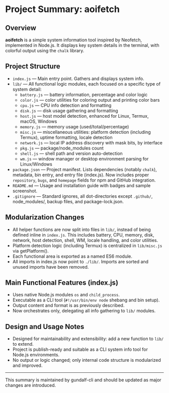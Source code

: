 # Project Summary: aoifetch

## Overview

**aoifetch** is a simple system information tool inspired by Neofetch, implemented in Node.js. It displays key system details in the terminal, with colorful output using the `chalk` library.

## Project Structure

- `index.js`  — Main entry point. Gathers and displays system info.
- `lib/` — All functional logic modules, each focused on a specific type of system detail:
    - `battery.js` — battery information, percentage and color logic
    - `color.js` — color utilities for coloring output and printing color bars
    - `cpu.js` — CPU info detection and formatting
    - `disk.js` — disk usage gathering and formatting
    - `host.js` — host model detection, enhanced for Linux, Termux, macOS, Windows
    - `memory.js` — memory usage (used/total/percentage)
    - `misc.js` — miscellaneous utilities: platform detection (including Termux), uptime formatting, locale detection
    - `network.js` — local IP address discovery with mask bits, by interface
    - `pkg.js` — package/node_modules count
    - `shell.js` — shell path and version auto-detection
    - `wm.js` — window manager or desktop environment parsing for Linux/Windows
- `package.json` — Project manifest. Lists dependencies (notably `chalk`), metadata, bin entry, and entry file (index.js). Now includes proper `repository`, `bugs`, and `homepage` fields for npm and GitHub integration.
- `README.md` — Usage and installation guide with badges and sample screenshot.
- `.gitignore` — Standard ignores, all dot-directories except `.github/`, node_modules/, backup files, and package-lock.json.

## Modularization Changes
- All helper functions are now split into files in `lib/`, instead of being defined inline in `index.js`. This includes battery, CPU, memory, disk, network, host detection, shell, WM, locale handling, and color utilities.
- Platform detection logic (including Termux) is centralized in `lib/misc.js` via getPlatform().
- Each functional area is exported as a named ES6 module.
- All imports in index.js now point to `./lib/`. Imports are sorted and unused imports have been removed.

## Main Functional Features (index.js)
- Uses native Node.js modules `os` and `child_process`.
- Executable as a CLI tool (`#!/usr/bin/env node` shebang and bin setup).
- Output content and format is as previously described.
- Now orchestrates only, delegating all info gathering to `lib/` modules.

## Design and Usage Notes
- Designed for maintainability and extensibility: add a new function to `lib/` to extend.
- Project is publish-ready and suitable as a CLI system info tool for Node.js environments.
- No output or logic changed; only internal code structure is modularized and improved.

---

This summary is maintained by gundalf-cli and should be updated as major changes are introduced.
